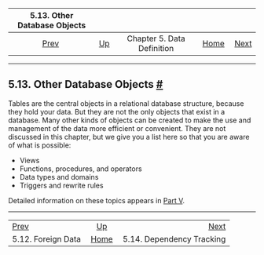

|             5.13. Other Database Objects            |                                             |                            |                                                       |                                                      |
| :-------------------------------------------------: | :------------------------------------------ | :------------------------: | ----------------------------------------------------: | ---------------------------------------------------: |
| [Prev](ddl-foreign-data.html "5.12. Foreign Data")  | [Up](ddl.html "Chapter 5. Data Definition") | Chapter 5. Data Definition | [Home](index.html "PostgreSQL 17devel Documentation") |  [Next](ddl-depend.html "5.14. Dependency Tracking") |

***

## 5.13. Other Database Objects [#](#DDL-OTHERS)

Tables are the central objects in a relational database structure, because they hold your data. But they are not the only objects that exist in a database. Many other kinds of objects can be created to make the use and management of the data more efficient or convenient. They are not discussed in this chapter, but we give you a list here so that you are aware of what is possible:

* Views
* Functions, procedures, and operators
* Data types and domains
* Triggers and rewrite rules

Detailed information on these topics appears in [Part V](server-programming.html "Part V. Server Programming").

***

|                                                     |                                                       |                                                      |
| :-------------------------------------------------- | :---------------------------------------------------: | ---------------------------------------------------: |
| [Prev](ddl-foreign-data.html "5.12. Foreign Data")  |      [Up](ddl.html "Chapter 5. Data Definition")      |  [Next](ddl-depend.html "5.14. Dependency Tracking") |
| 5.12. Foreign Data                                  | [Home](index.html "PostgreSQL 17devel Documentation") |                            5.14. Dependency Tracking |
